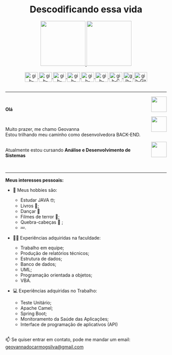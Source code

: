 <h1 align="center"> Descodificando essa vida</h1>

<div align="center">
  <a href="https://github.com/GeovannaCarmo">
  <img height="140em" src="https://github-readme-stats.vercel.app/api?username=GeovannaCarmo&show_icons=true&theme=midnight-purple&include_all_commits=true&count_private=true"/>
  <img height="140em" src="https://github-readme-stats.vercel.app/api/top-langs/?username=GeovannaCarmo&layout=compact&langs_count=7&theme=midnight-purple"/>
</div>

<div align="center" valign="top"><br>
    <img align="center" alt="gih-Java" height="30" width="40" src="https://cdn.jsdelivr.net/gh/devicons/devicon/icons/java/java-original-wordmark.svg">
    <img align="center" alt="gih-Spring" height="30" width="40" src="https://cdn.jsdelivr.net/gh/devicons/devicon/icons/spring/spring-original.svg">
    <img align="center" alt="gih-Intellij" height="30" width="40" src="https://upload.wikimedia.org/wikipedia/commons/9/9c/IntelliJ_IDEA_Icon.svg">
    <img align="center" alt="gih-Camel" height="30" width="40" src="https://www.svgrepo.com/show/353403/apache-camel.svg">
    <img align="center" alt="gih-MySQL" height="30" width="40" src="https://cdn.jsdelivr.net/gh/devicons/devicon/icons/mysql/mysql-original-wordmark.svg">
    <img align="center" alt="gih-C++" height="30" width="40" src="https://cdn.jsdelivr.net/gh/devicons/devicon/icons/cplusplus/cplusplus-plain.svg">
    <img align="center" alt="gih-C" height="30" width="40" src="https://cdn.jsdelivr.net/gh/devicons/devicon/icons/c/c-original.svg"> 
    <img align="center" alt="gih-C" height="30" width="30" src="https://www.vectorlogo.zone/logos/microsoft_vb/microsoft_vb-icon.svg"> 
    <img align="center" alt="gih-Git" height="30" width="40" src="https://cdn.jsdelivr.net/gh/devicons/devicon/icons/git/git-original.svg">

</div><br>

<hr />
<a href="https://github.com/GeovannaCarmo" target="_blank">
  <img align="right" src="https://cdn.iconscout.com/icon/free/png-256/github-108-438008.png" width="48px" height="48px">
</a><br />
<p align="left" > 
  <b>Olá </b>
</p>
<a href="https://instagram.com/ge_carmo" target="_blank">
  <img align="right" src="https://cdn.icon-icons.com/icons2/1211/PNG/512/1491579602-yumminkysocialmedia36_83067.png" width="48px" height="48px">
</a><br />
<p align="left" >
Muito prazer, me chamo Geovanna<br />
Estou trilhando meu caminho como desenvolvedora BACK-END. </b>
</p>
<a href="https://www.linkedin.com/in/geovanna-do-carmo-gon%C3%A7alves-silva/" target="_blank">
  <img align="right" src="https://i.ibb.co/Kx2GSrT/linkedin.png" width="48px" height="48px">
</a>


<br>
Atualmente estou cursando <b> Análise e Desenvolvimento de Sistemas </b> 
<p align="left" >
<br>
<hr />

**Meus interesses pessoais:**

- 👾 Meus hobbies são: 
  - Estudar JAVA 🤓;
  - Livros 📖;
  - Dançar 💃
  - Filmes de terror 🎥;
  - Quebra-cabeças 🧩 ;  
  - 💤.

- 👩‍💻 Experiências adquiridas na faculdade:
  - Trabalho em equipe;
  - Produção de relatórios técnicos;
  - Estrutura de dados;
  - Banco de dados;
  - UML;
  - Programação orientada a objetos;
  - VBA.

- 💻 Experiências adquiridas no Trabalho:
  - Teste Unitário;
  - Apache Camel;
  - Spring Boot;
  - Monitoramento da Saúde das Aplicações;
  - Interface de programação de aplicativos (API)

##

📫 Se quiser entrar em contato, pode me mandar um email: geovannadocarmogsilva@gmail.com

#
 
</div>
